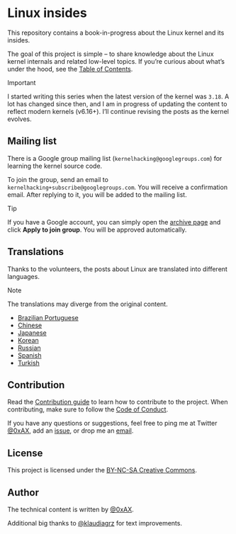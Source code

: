 # Linux insides

This repository contains a book-in-progress about the Linux kernel and its insides.

The goal of this project is simple – to share knowledge about the Linux kernel internals and related low-level topics. If you’re curious about what’s under the hood, see the [Table of Contents](https://github.com/0xAX/linux-insides/blob/master/SUMMARY.md).

> [!IMPORTANT]
> I started writing this series when the latest version of the kernel was `3.18`. A lot has changed since then, and I am in progress of updating the content to reflect modern kernels (v6.16+). I’ll continue revising the posts as the kernel evolves.

## Mailing list

There is a Google group mailing list (`kernelhacking@googlegroups.com`) for learning the kernel source code.

To join the group, send an email to `kernelhacking+subscribe@googlegroups.com`. You will receive a confirmation email. After replying to it, you will be added to the mailing list.

> [!TIP]
> If you have a Google account, you can simply open the [archive page](https://groups.google.com/forum/#!forum/kernelhacking) and click **Apply to join group**. You will be approved automatically.

## Translations

Thanks to the volunteers, the posts about Linux are translated into different languages.

> [!NOTE]
> The translations may diverge from the original content.

  * [Brazilian Portuguese](https://github.com/mauri870/linux-insides)
  * [Chinese](https://github.com/MintCN/linux-insides-zh)
  * [Japanese](https://github.com/tkmru/linux-insides-ja)
  * [Korean](https://github.com/junsooo/linux-insides-ko)
  * [Russian](https://github.com/proninyaroslav/linux-insides-ru)
  * [Spanish](https://github.com/leolas95/linux-insides)
  * [Turkish](https://github.com/ayyucedemirbas/linux-insides_Turkish)

## Contribution

Read the [Contribution guide](./CONTRIBUTING.md) to learn how to contribute to the project. When contributing, make sure to follow the [Code of Conduct](./CODE_OF_CONDUCT.md).

If you have any questions or suggestions, feel free to ping me at Twitter [@0xAX](https://twitter.com/0xAX), add an [issue](https://github.com/0xAX/linux-insides/issues/new), or drop me an [email](mailto:anotherworldofworld@gmail.com).

## License

This project is licensed under the [BY-NC-SA Creative Commons](http://creativecommons.org/licenses/by-nc-sa/4.0/).

## Author

The technical content is written by [@0xAX](https://x.com/0xAX).

Additional big thanks to [@klaudiagrz](https://github.com/klaudiagrz) for text improvements.
